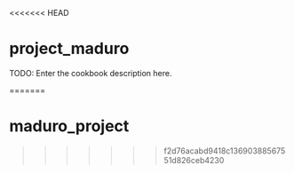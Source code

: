 <<<<<<< HEAD
# project_maduro

TODO: Enter the cookbook description here.

=======
# maduro_project
>>>>>>> f2d76acabd9418c13690388567551d826ceb4230
